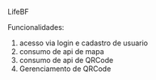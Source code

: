 LifeBF

Funcionalidades:

1. acesso via login e cadastro de usuario
2. consumo de api de mapa
3. consumo de api de QRCode
4. Gerenciamento de QRCode
